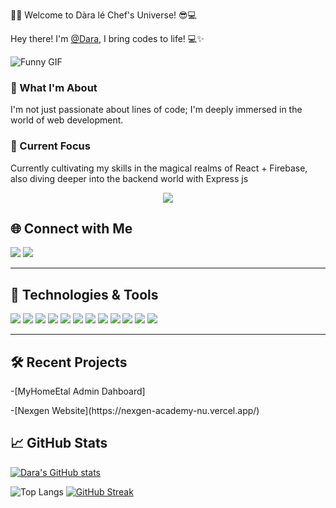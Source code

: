 👩‍💻 Welcome to Dàra lé Chef's Universe! 😎💻

Hey there! I'm [@Dara](https://github.com/kalejaiyeoluwadara), I bring codes to life! 💻✨

![Funny GIF](https://media.giphy.com/media/XD9o33QG9BoMis7iM4/giphy.gif)


### 👀 What I'm About

I'm not just passionate about lines of code; I'm deeply immersed in the world of web development.

### 🌱 Current Focus

Currently cultivating my skills in the magical realms of React + Firebase, also diving deeper into the backend world with Express js

<p align="center">
  <a href="https://github.com/DenverCoder1/readme-typing-svg"><img src="https://readme-typing-svg.herokuapp.com?font=Time+New+Roman&color=cyan&size=25&center=true&vCenter=true&width=600&height=100&lines=Popularity+Adds+Credibility..&hearts;++;Self-taught+Fullstack-Web+Developer,;Computer+Science+Student,;Brawlhalla+Gold+Ranked+Player,;Active+Learner/Researcher,;Love+to+learn+new+stuffs..<3"></a>
</p>

## 🌐 Connect with Me

<p align="left">
  <a href="#" target="_blank"><img src="https://img.shields.io/badge/-WhatsApp-25D366?style=flat&logo=whatsapp&logoColor=white" /></a>
  <a href="#" target="_blank"><img src="https://img.shields.io/badge/-X-000000?style=flat&logo=x&logoColor=white" /></a>
  <!-- Add more social links as needed -->
</p>

---



## 🚀 Technologies & Tools

<p align="left">
  <img src="https://img.shields.io/badge/-HTML5-E34F26?style=flat&logo=html5&logoColor=white" />
  <img src="https://img.shields.io/badge/-CSS3-1572B6?style=flat&logo=css3" />
  <img src="https://img.shields.io/badge/-JavaScript-F7DF1E?style=flat&logo=javascript&logoColor=black" />
  <img src="https://img.shields.io/badge/-Firebase-FFCA28?style=flat&logo=firebase&logoColor=black" />
  <img src="https://img.shields.io/badge/-Python-3776AB?style=flat&logo=python&logoColor=white" />
  <img src="https://img.shields.io/badge/-C++-00599C?style=flat&logo=c%2B%2B&logoColor=white" />
  <img src="https://img.shields.io/badge/-Java-007396?style=flat&logo=java&logoColor=white" />
  <img src="https://img.shields.io/badge/-React-61DAFB?style=flat&logo=react&logoColor=white" />
  <img src="https://img.shields.io/badge/-TypeScript-3178C6?style=flat&logo=typescript&logoColor=white" />
  <img src="https://img.shields.io/badge/-Tailwind_CSS-38B2AC?style=flat&logo=tailwind-css&logoColor=white" />
  <img src="https://img.shields.io/badge/-Framer_Motion-0055FF?style=flat&logo=framer&logoColor=white" />
  <img src="https://img.shields.io/badge/-Figma-F24E1E?style=flat&logo=figma&logoColor=white" />
</p>

---


## 🛠️ Recent Projects

-[MyHomeEtal Admin Dahboard]
<p>-[Nexgen Website](https://nexgen-academy-nu.vercel.app/)</p>
<!-- Your GitHub Stats -->

## 📈 GitHub Stats

[![Dara's GitHub stats](https://github-readme-stats.vercel.app/api?username=kalejaiyeoluwadara)](https://github.com/anuraghazra/github-readme-stats)



![Top Langs](https://github-readme-stats.vercel.app/api/top-langs/?username=kalejaiyeoluwadara&theme=vue-dark&show_icons=true&hide_border=true&layout=compact)
[![GitHub Streak](https://streak-stats.demolab.com?user=kalejaiyeoluwadara&theme=dark&hide_border=true)](https://git.io/streak-stats)
